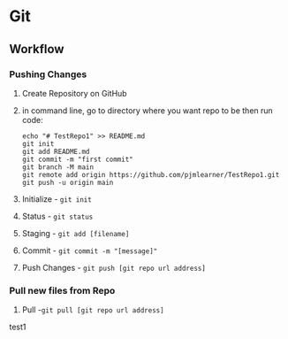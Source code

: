 # Git

## Workflow

### Pushing Changes

1. Create Repository on GitHub

2. in command line, go to directory where you want repo to be then run code:

   ```
   echo "# TestRepo1" >> README.md
   git init
   git add README.md
   git commit -m "first commit"
   git branch -M main
   git remote add origin https://github.com/pjmlearner/TestRepo1.git
   git push -u origin main
   ```

3. Initialize -  `git init`

4. Status - `git status` 

5. Staging - `git add [filename]`

6. Commit - `git commit -m "[message]"`

7. Push Changes - `git push [git repo url address]`

### Pull new files from Repo

1. Pull -`git pull [git repo url address]`

test1